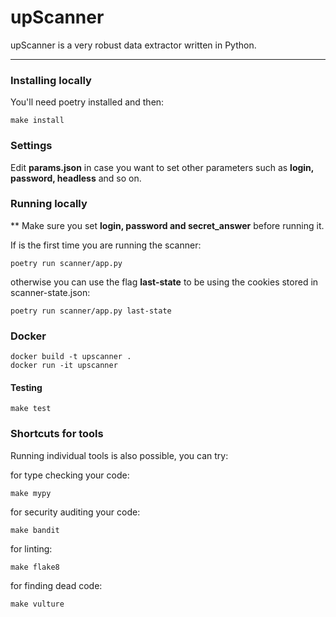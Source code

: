 # upScanner

upScanner is a very robust data extractor written in Python.
___

### Installing locally
You'll need poetry installed and then:
    
    make install

### Settings
Edit **params.json** in case you want to set other parameters such as **login, password, headless** and so on. 

### Running locally
** Make sure you set **login, password and secret_answer**  before running it.

If is the first time you are running the scanner:

    poetry run scanner/app.py

otherwise you can use the flag **last-state** to be using the cookies stored in scanner-state.json:

    poetry run scanner/app.py last-state


### Docker

    docker build -t upscanner .
    docker run -it upscanner

#### Testing

    make test

### Shortcuts for tools
Running individual tools is also possible, you can try:

for type checking your code:

    make mypy 
  
for security auditing your code:

    make bandit

for linting:

    make flake8

for finding dead code:

    make vulture
